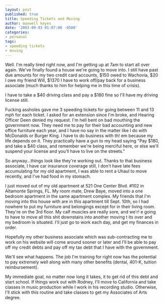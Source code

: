 ```yaml
---
layout: post
published: true
title: Speeding Tickets and Moving
author: maxwell keyes
date: '2003-09-03 01:07:00 -0500'
categories:
- personal
tags:
- speeding tickets
- moving
---
```


Well. I'm really tired right now, and I'm getting up at 7am to start all over again. We've finally found a house we're
going to move into. I still have past due amounts for my two credit card accounts, $150 owed to Wachovia, $20 I owe my
friend Will, $1370 I have to work off/pay back for a business associate (much thanks to him for helping me in this time
of crisis).

I have to take a $40 driving class and pay a $180 fine so I'll have my driving license still.

Fucking assholes gave me 3 speeding tickets for going between 11 and 13 mph for each ticket. I asked for an extension
since I'm broke, and Hearing Officer Deen denied my request. I'm hell bent on bad mouthing the government now. They need
me to pay for their bad accounting and new office furniture each year, and I have no say in the matter like I do with
McDonalds or Burger King. I have to do business with th! em because my life depends on it. They practically have a gun
to my head saying "Pay $180, and take a $40 class, and remember we're being merciful here, or else we'll suspend your
license and you'll have to live on the streets."


So anyway...things look like they're working out. Thanks to that business associate, I have car insurance coverage
still, I don't have late fees accumulating for my old apartment, I was able to rent a Uhaul to move recently, and I've
had food in my stomach.

I just moved out of my old apartment at 521 One Center Blvd. #102 in Altamonte Springs, FL. My room mate, Drew Baye,
moved into a one bedroom apartment in the same apartment complex. My friends that I'm moving into this house with are in
this apartment till Sept. 10th, so I had nowhere to put my furniture and belongings except for in their living room.
They're on the 3rd floor. My calf muscles are really sore, and we'r! e going to have to move all this shit downstairs
into another moving t its over and my bedroom is situated. I'll just go to work each day, and get my finances in order.

Hopefully my other business associate which was sub-contracting me to work on his website will come around sooner or
later and I'll be able to pay off my credit debts and pay off my tax debt that I have with the government.

We'll see what happens. The job I'm training for right now has the potential to pay extremely well along with many
other benefits (dental, 401-K, tuition reimbursement).

My immediate goal, no matter now long it takes, it to get rid of this debt and start school. If things work out with
Rodney, I'll move to California and take classes in music production while I work in his recording studio. Otherwise,
I'll stick with this routine and take classes to get my Associates of Arts degree.
